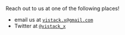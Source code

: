 
Reach out to us at one of the following places!

- email us at <a href="mailto:vistack.x@gmail.com" target="_blank">`vistack.x@gmail.com`</a>
- Twitter at <a href="http://twitter.com/vistack_x" target="_blank">`@vistack_x`</a>

